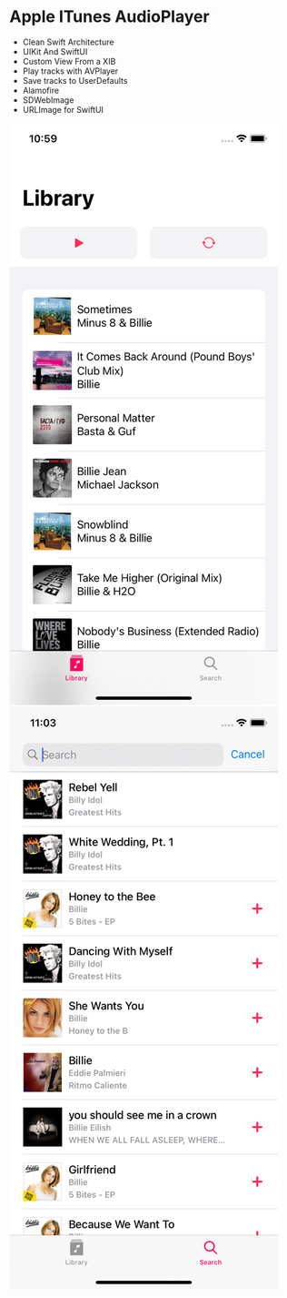 # Apple ITunes AudioPlayer 

- Clean Swift Architecture
- UIKit And SwiftUI
- Custom View From a XIB
- Play tracks with AVPlayer
- Save tracks to UserDefaults
- Alamofire
- SDWebImage
- URLImage for SwiftUI

![alt text](Screenshots/Library.png "Сохраненные треки")​
![alt text](Screenshots/Search.png "Поиск треков")​
